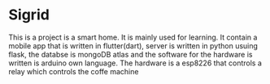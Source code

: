# Sigrid
This is a project is a smart home. It is mainly used for learning. It contain a mobile app that is written in flutter(dart),
server is written in python usuing flask, the databse is mongoDB atlas and the software for the hardware is written is arduino own language.
The hardware is a esp8226 that controls a relay which controls the coffe machine

